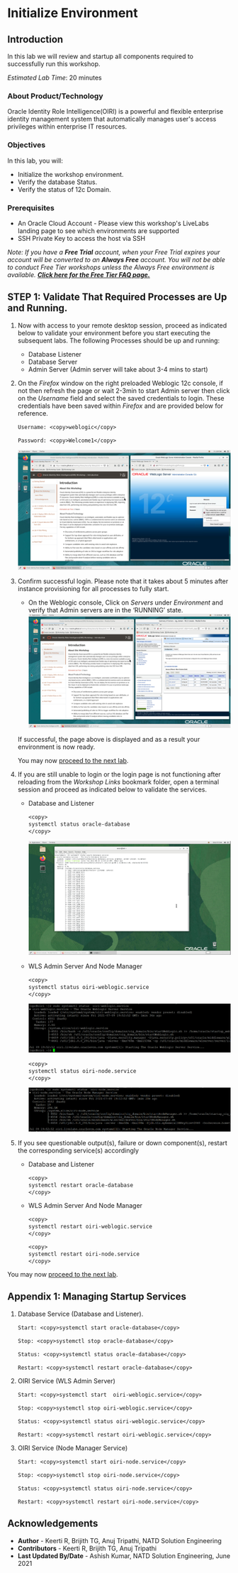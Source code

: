 # Initialize Environment

## Introduction

In this lab we will review and startup all components required to successfully run this workshop.

*Estimated Lab Time*: 20 minutes

### About Product/Technology
Oracle Identity Role Intelligence(OIRI) is a powerful and flexible enterprise identity management system that automatically manages user's access privileges within enterprise IT resources.

### Objectives

In this lab, you will:
* Initialize the workshop environment.
* Verify the database Status.
* Verify the status of 12c Domain.

### Prerequisites

* An Oracle Cloud Account - Please view this workshop's LiveLabs landing page to see which environments are supported
* SSH Private Key to access the host via SSH

*Note: If you have a **Free Trial** account, when your Free Trial expires your account will be converted to an **Always Free** account. You will not be able to conduct Free Tier workshops unless the Always Free environment is available. **[Click here for the Free Tier FAQ page.](https://www.oracle.com/cloud/free/faq.html)***


## **STEP 1:** Validate That Required Processes are Up and Running.
1. Now with access to your remote desktop session, proceed as indicated below to validate your environment before you start executing the subsequent labs. The following Processes should be up and running:

    - Database Listener
    - Database Server
    - Admin Server (Admin server will take about 3-4 mins to start)

2. On the *Firefox* window on the right preloaded Weblogic 12c console, if not then refresh the page or wait 2-3min to start Admin server then click on the *Username* field and select the saved credentials to login. These credentials have been saved within *Firefox* and are provided below for reference.
    
    ```
    Username: <copy>weblogic</copy>
    ```

    ```
    Password: <copy>Welcome1</copy>
    ```
   
    ![](images/oiri-vnc.png " ")

3. Confirm successful login. Please note that it takes about 5 minutes after instance provisioning for all processes to fully start.
    - On the Weblogic console, Click on *Servers* under *Environment* and verify that Admin servers are in the ‘RUNNING’ state.
    ![](images/oiri-landing.png " ")

    If successful, the page above is displayed and as a result your environment is now ready.  

    You may now [proceed to the next lab](#next).

4. If you are still unable to login or the login page is not functioning after reloading from the *Workshop Links* bookmark folder, open a terminal session and proceed as indicated below to validate the services.

    - Database and Listener
        ```
        <copy>
        systemctl status oracle-database
        </copy>
        ```
        ![](images/4-db.png " ")

    - WLS Admin Server And Node Manager 

        ```
        <copy>
        systemctl status oiri-weblogic.service
        </copy>
        ```
        ![](images/oiri-wls-service.png " ")

        ```
        <copy>
        systemctl status oiri-node.service
        </copy>
        ```
        ![](images/oiri-node-service.png " ")

5. If you see questionable output(s), failure or down component(s), restart the corresponding service(s) accordingly

    - Database and Listener
        ```
        <copy>
        systemctl restart oracle-database
        </copy>
        ```

    - WLS Admin Server And Node Manager
  
        ```
        <copy>
        systemctl restart oiri-weblogic.service
        </copy>
        ```
        ```
        <copy>
        systemctl restart oiri-node.service
        </copy>
        ```

You may now [proceed to the next lab](#next).

## Appendix 1: Managing Startup Services

1. Database Service (Database and Listener).

    ```
    Start: <copy>systemctl start oracle-database</copy>
    ```
    ```
    Stop: <copy>systemctl stop oracle-database</copy>
    ```
    ```
    Status: <copy>systemctl status oracle-database</copy>
    ```
    ```
    Restart: <copy>systemctl restart oracle-database</copy>
    ```
2. OIRI Service (WLS Admin Server)

    ```
    Start: <copy>systemctl start  oiri-weblogic.service</copy>
    ```
    ```
    Stop: <copy>systemctl stop oiri-weblogic.service</copy>
    ```
    ```
    Status: <copy>systemctl status oiri-weblogic.service</copy>
    ```
    ```
    Restart: <copy>systemctl restart oiri-weblogic.service</copy>
    ```
3. OIRI Service (Node Manager Service)
   
    ```
    Start: <copy>systemctl start oiri-node.service</copy>
    ```
    ```
    Stop: <copy>systemctl stop oiri-node.service</copy>
    ```
    ```
    Status: <copy>systemctl status oiri-node.service</copy>
    ```
    ```
    Restart: <copy>systemctl restart oiri-node.service</copy>
    ```

## Acknowledgements
* **Author** - Keerti R, Brijith TG, Anuj Tripathi, NATD Solution Engineering
* **Contributors** -  Keerti R, Brijith TG, Anuj Tripathi
* **Last Updated By/Date** - Ashish Kumar, NATD Solution Engineering, June 2021
